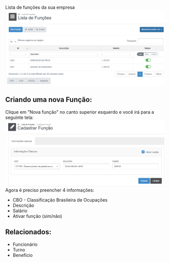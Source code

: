 Lista de funções da sua empresa
![](/assets/Pasted_image_20250518113639.png)

## Criando uma nova Função:
Clique em "Nova função" no canto superior esquerdo e você irá para a seguinte tela:
![](/assets/Pasted_image_20250518113913.png)
Agora é preciso preencher 4 informações:
- CBO - Classificação Brasileira de Ocupações
- Descrição
- Salário
- Ativar função (sim/não)


## Relacionados:
- Funcionário
- Turno
- Benefício
